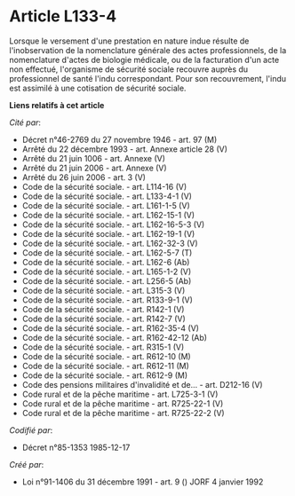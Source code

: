 # Article L133-4

Lorsque le versement d'une prestation en nature indue résulte de l'inobservation de la nomenclature générale des actes
professionnels, de la nomenclature d'actes de biologie médicale, ou de la facturation d'un acte non effectué, l'organisme de
sécurité sociale recouvre auprès du professionnel de santé l'indu correspondant. Pour son recouvrement, l'indu est assimilé à
une cotisation de sécurité sociale.

**Liens relatifs à cet article**

_Cité par_:

  - Décret n°46-2769 du 27 novembre 1946 - art. 97 (M)
  - Arrêté du 22 décembre 1993 - art. Annexe article 28 (V)
  - Arrêté du 21 juin 1006 - art. Annexe (V)
  - Arrêté du 21 juin 2006 - art. Annexe (V)
  - Arrêté du 26 juin 2006 - art. 3 (V)
  - Code de la sécurité sociale. - art. L114-16 (V)
  - Code de la sécurité sociale. - art. L133-4-1 (V)
  - Code de la sécurité sociale. - art. L161-1-5 (V)
  - Code de la sécurité sociale. - art. L162-15-1 (V)
  - Code de la sécurité sociale. - art. L162-16-5-3 (V)
  - Code de la sécurité sociale. - art. L162-19-1 (V)
  - Code de la sécurité sociale. - art. L162-32-3 (V)
  - Code de la sécurité sociale. - art. L162-5-7 (T)
  - Code de la sécurité sociale. - art. L162-6 (Ab)
  - Code de la sécurité sociale. - art. L165-1-2 (V)
  - Code de la sécurité sociale. - art. L256-5 (Ab)
  - Code de la sécurité sociale. - art. L315-3 (V)
  - Code de la sécurité sociale. - art. R133-9-1 (V)
  - Code de la sécurité sociale. - art. R142-1 (V)
  - Code de la sécurité sociale. - art. R142-7 (V)
  - Code de la sécurité sociale. - art. R162-35-4 (V)
  - Code de la sécurité sociale. - art. R162-42-12 (Ab)
  - Code de la sécurité sociale. - art. R315-1 (V)
  - Code de la sécurité sociale. - art. R612-10 (M)
  - Code de la sécurité sociale. - art. R612-11 (M)
  - Code de la sécurité sociale. - art. R612-9 (M)
  - Code des pensions militaires d'invalidité et de... - art. D212-16 (V)
  - Code rural et de la pêche maritime - art. L725-3-1 (V)
  - Code rural et de la pêche maritime - art. R725-22-1 (V)
  - Code rural et de la pêche maritime - art. R725-22-2 (V)

_Codifié par_:

  - Décret n°85-1353 1985-12-17

_Créé par_:

  - Loi n°91-1406 du 31 décembre 1991 - art. 9 () JORF 4 janvier 1992
